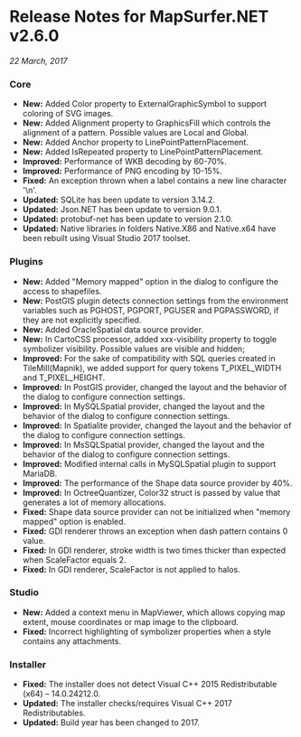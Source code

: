 # Release Notes for MapSurfer.NET v2.6.0

*22 March, 2017* 
 
### Core
- **New:** Added Color property to ExternalGraphicSymbol to support coloring of SVG images.
- **New:** Added Alignment property to GraphicsFill which controls the alignment of a pattern. Possible values are Local and Global.
- **New:** Added Anchor property to LinePointPatternPlacement.
- **New:** Added IsRepeated property to LinePointPatternPlacement.
- **Improved:** Performance of WKB decoding by 60-70%.
- **Improved:** Performance of PNG encoding by 10-15%.
- **Fixed:** An exception thrown when a label contains a new line character '\n'.
- **Updated:** SQLite has been update to version 3.14.2.
- **Updated:** Json.NET has been update to version 9.0.1.
- **Updated:** protobuf-net has been update to version 2.1.0.
- **Updated:** Native libraries in folders Native.X86 and Native.x64 have been rebuilt using Visual Studio 2017 toolset. 

### Plugins
- **New:** Added "Memory mapped" option in the dialog to configure the access to shapefiles.
- **New:** PostGIS plugin detects connection settings from the environment variables such as PGHOST, PGPORT, PGUSER and PGPASSWORD, if they are not explicitly specified.
- **New:** Added OracleSpatial data source provider.
- **New:** In CartoCSS processor, added xxx-visibility property to toggle symbolizer visibility. Possible values are visible and hidden;
- **Improved:** For the sake of compatibility with SQL queries created in TileMill(Mapnik), we added support for query tokens T_PIXEL_WIDTH and T_PIXEL_HEIGHT.
- **Improved:** In PostGIS provider, changed the layout and the behavior of the dialog to configure connection settings.
- **Improved:** In MySQLSpatial provider, changed the layout and the behavior of the dialog to configure connection settings.
- **Improved:** In Spatialite provider, changed the layout and the behavior of the dialog to configure connection settings.
- **Improved:** In MsSQLSpatial provider, changed the layout and the behavior of the dialog to configure connection settings.
- **Improved:** Modified internal calls in MySQLSpatial plugin to support MariaDB.  
- **Improved:** The performance of the Shape data source provider by 40%.
- **Improved:** In OctreeQuantizer, Color32 struct is passed by value that generates a lot of memory allocations.
- **Fixed:** Shape data source provider can not be initialized when "memory mapped" option is enabled.
- **Fixed:** GDI renderer throws an exception when dash pattern contains 0 value.
- **Fixed:** In GDI renderer, stroke width is two times thicker than expected when ScaleFactor equals 2.
- **Fixed:** In GDI renderer, ScaleFactor is not applied to halos.

 
### Studio
- **New:** Added a context menu in MapViewer, which allows copying map extent, mouse coordinates or map image to the clipboard.
- **Fixed:** Incorrect highlighting of symbolizer properties when a style contains any attachments.


### Installer
- **Fixed:** The installer does not detect Visual C++ 2015 Redistributable (x64) – 14.0.24212.0.
- **Updated:** The installer checks/requires Visual C++ 2017 Redistributables. 
- **Updated:** Build year has been changed to 2017.
